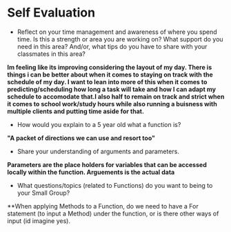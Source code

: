 # Self Evaluation

- Reflect on your time management and awareness of where you spend time. Is this a strength or area you are working on? What support do you need in this area? And/or, what tips do you have to share with your classmates in this area?

**Im feeling like its improving considering the layout of my day. There is things i can be better about when it comes to staying on track with the schedule of my day. I want to lean into more of this when it comes to predicting/scheduling how long a task will take and how I can adapt my schedule to accomodate that.I also half to remain on track and strict when it comes to school work/study hours while also running a buisness with multiple clients and putting time aside for that.**

- How would you explain to a 5 year old what a function is?

**"A packet of directions we can use and resort too"**

- Share your understanding of arguments and parameters.

**Parameters are the place holders for variables that can be accessed locally within the function. Arguements is the actual data**

- What questions/topics (related to Functions) do you want to being to your Small Group?

**When applying Methods to a Function, do we need to have a For statement (to input a Method) under the function,
or is there other ways of input (id imagine yes).